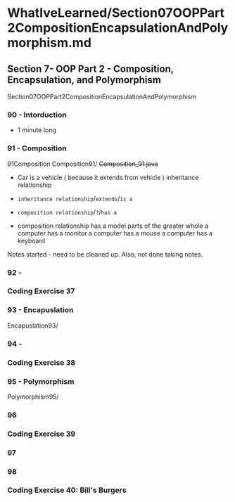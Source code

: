 # WhatIveLearned/Section07OOPPart2CompositionEncapsulationAndPolymorphism.md

<!-- used this to populate the video titles https://docs.google.com/spreadsheets/d/1T5__se_ChZxoXZvkZaOl9QkjPdeYXxXMbDBR9tFP__k/edit#gid=656806513 -->


## Section 7- OOP Part 2 - Composition, Encapsulation, and Polymorphism

Section07OOPPart2CompositionEncapsulationAndPolymorphism
### 90 - Intorduction
* 1 minute long

### 91 - Composition
91Composition
Composition91/
~~Composition_91.java~~

* Car is a vehicle ( because it extends from vehicle ) inheritance relationship
* `inheritance relationship`/`extends`/`is a`

* `composition relationship`/`?`/`has a`
* composition relationship has a
model parts of the greater whole
a computer has a monitor
a computer has a mouse
a computer has a keyboard

Notes started - need to be cleaned up.
Also, not done taking notes.

### 92 - 


### Coding Exercise 37

### 93 - Encapuslation
Encapuslation93/


### 94 - 

### Coding Exercise 38

### 95 - Polymorphism
Polymorphism95/

### 96

### Coding Exercise 39

### 97

### 98

### Coding Exercise 40: Bill's Burgers